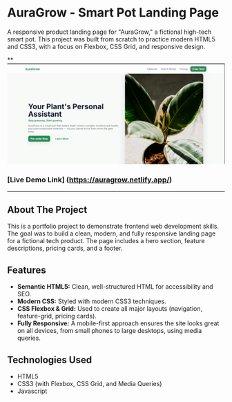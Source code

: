 # AuraGrow - Smart Pot Landing Page

A responsive product landing page for "AuraGrow," a fictional high-tech smart pot. This project was built from scratch to practice modern HTML5 and CSS3, with a focus on Flexbox, CSS Grid, and responsive design.

**<img src="./Screenshot 2025-10-25 071242.png" alt="App homepage screenshot" width="600">

### [Live Demo Link] (https://auragrow.netlify.app/)

---

## About The Project

This is a portfolio project to demonstrate frontend web development skills. The goal was to build a clean, modern, and fully responsive landing page for a fictional tech product. The page includes a hero section, feature descriptions, pricing cards, and a footer.

## Features

* **Semantic HTML5:** Clean, well-structured HTML for accessibility and SEO.
* **Modern CSS:** Styled with modern CSS3 techniques.
* **CSS Flexbox & Grid:** Used to create all major layouts (navigation, feature-grid, pricing cards).
* **Fully Responsive:** A mobile-first approach ensures the site looks great on all devices, from small phones to large desktops, using media queries.

## Technologies Used

* HTML5
* CSS3 (with Flexbox, CSS Grid, and Media Queries)
* Javascript
